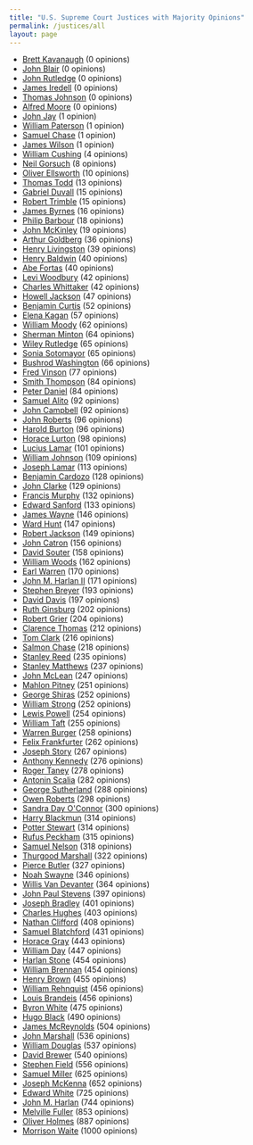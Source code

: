 ```yaml
---
title: "U.S. Supreme Court Justices with Majority Opinions"
permalink: /justices/all
layout: page
---
```


- [Brett Kavanaugh](/justices/all/bmkavanaugh) (0 opinions)
- [John Blair](/justices/all/jblair) (0 opinions)
- [John Rutledge](/justices/all/jrutledge) (0 opinions)
- [James Iredell](/justices/all/jiredell) (0 opinions)
- [Thomas Johnson](/justices/all/tjohnson) (0 opinions)
- [Alfred Moore](/justices/all/amoore) (0 opinions)
- [John Jay](/justices/all/jjay) (1 opinion)
- [William Paterson](/justices/all/wpaterson) (1 opinion)
- [Samuel Chase](/justices/all/schase) (1 opinion)
- [James Wilson](/justices/all/jwilson) (1 opinion)
- [William Cushing](/justices/all/wcushing) (4 opinions)
- [Neil Gorsuch](/justices/all/nmgorsuch) (8 opinions)
- [Oliver Ellsworth](/justices/all/oellsworth) (10 opinions)
- [Thomas Todd](/justices/all/ttodd) (13 opinions)
- [Gabriel Duvall](/justices/all/gduvall) (15 opinions)
- [Robert Trimble](/justices/all/rtrimble) (15 opinions)
- [James Byrnes](/justices/all/jfbyrnes) (16 opinions)
- [Philip Barbour](/justices/all/ppbarbour) (18 opinions)
- [John McKinley](/justices/all/jmckinley) (19 opinions)
- [Arthur Goldberg](/justices/all/ajgoldberg) (36 opinions)
- [Henry Livingston](/justices/all/hblivingston) (39 opinions)
- [Henry Baldwin](/justices/all/hbaldwin) (40 opinions)
- [Abe Fortas](/justices/all/afortas) (40 opinions)
- [Levi Woodbury](/justices/all/lwoodbury) (42 opinions)
- [Charles Whittaker](/justices/all/cewhittaker) (42 opinions)
- [Howell Jackson](/justices/all/hejackson) (47 opinions)
- [Benjamin Curtis](/justices/all/brcurtis) (52 opinions)
- [Elena Kagan](/justices/all/ekagan) (57 opinions)
- [William Moody](/justices/all/whmoody) (62 opinions)
- [Sherman Minton](/justices/all/sminton) (64 opinions)
- [Wiley Rutledge](/justices/all/wbrutledge) (65 opinions)
- [Sonia Sotomayor](/justices/all/ssotomayor) (65 opinions)
- [Bushrod Washington](/justices/all/bwashington) (66 opinions)
- [Fred Vinson](/justices/all/fmvinson) (77 opinions)
- [Smith Thompson](/justices/all/sthompson) (84 opinions)
- [Peter Daniel](/justices/all/pvdaniel) (84 opinions)
- [Samuel Alito](/justices/all/saalito) (92 opinions)
- [John Campbell](/justices/all/jacampbell) (92 opinions)
- [John Roberts](/justices/all/jgroberts) (96 opinions)
- [Harold Burton](/justices/all/hhburton) (96 opinions)
- [Horace Lurton](/justices/all/hhlurton) (98 opinions)
- [Lucius Lamar](/justices/all/lqlamar) (101 opinions)
- [William Johnson](/justices/all/wjohnson) (109 opinions)
- [Joseph Lamar](/justices/all/jrlamar) (113 opinions)
- [Benjamin Cardozo](/justices/all/bncardozo) (128 opinions)
- [John Clarke](/justices/all/jhclarke) (129 opinions)
- [Francis Murphy](/justices/all/fmurphy) (132 opinions)
- [Edward Sanford](/justices/all/etsanford) (133 opinions)
- [James Wayne](/justices/all/jmwayne) (146 opinions)
- [Ward Hunt](/justices/all/whunt) (147 opinions)
- [Robert Jackson](/justices/all/rhjackson) (149 opinions)
- [John Catron](/justices/all/jcatron) (156 opinions)
- [David Souter](/justices/all/dhsouter) (158 opinions)
- [William Woods](/justices/all/wbwoods) (162 opinions)
- [Earl Warren](/justices/all/ewarren) (170 opinions)
- [John M. Harlan II](/justices/all/jharlan2) (171 opinions)
- [Stephen Breyer](/justices/all/sgbreyer) (193 opinions)
- [David Davis](/justices/all/ddavis) (197 opinions)
- [Ruth Ginsburg](/justices/all/rbginsburg) (202 opinions)
- [Robert Grier](/justices/all/rcgrier) (204 opinions)
- [Clarence Thomas](/justices/all/cthomas) (212 opinions)
- [Tom Clark](/justices/all/tcclark) (216 opinions)
- [Salmon Chase](/justices/all/spchase) (218 opinions)
- [Stanley Reed](/justices/all/sfreed) (235 opinions)
- [Stanley Matthews](/justices/all/smatthews) (237 opinions)
- [John McLean](/justices/all/jmclean) (247 opinions)
- [Mahlon Pitney](/justices/all/mpitney) (251 opinions)
- [George Shiras](/justices/all/gshiras) (252 opinions)
- [William Strong](/justices/all/wstrong) (252 opinions)
- [Lewis Powell](/justices/all/lfpowell) (254 opinions)
- [William Taft](/justices/all/whtaft) (255 opinions)
- [Warren Burger](/justices/all/weburger) (258 opinions)
- [Felix Frankfurter](/justices/all/ffrankfurter) (262 opinions)
- [Joseph Story](/justices/all/jstory) (267 opinions)
- [Anthony Kennedy](/justices/all/amkennedy) (276 opinions)
- [Roger Taney](/justices/all/rbtaney) (278 opinions)
- [Antonin Scalia](/justices/all/ascalia) (282 opinions)
- [George Sutherland](/justices/all/gsutherland) (288 opinions)
- [Owen Roberts](/justices/all/ojroberts) (298 opinions)
- [Sandra Day O'Connor](/justices/all/sdoconnor) (300 opinions)
- [Harry Blackmun](/justices/all/hablackmun) (314 opinions)
- [Potter Stewart](/justices/all/pstewart) (314 opinions)
- [Rufus Peckham](/justices/all/rwpeckham) (315 opinions)
- [Samuel Nelson](/justices/all/snelson) (318 opinions)
- [Thurgood Marshall](/justices/all/tmarshall) (322 opinions)
- [Pierce Butler](/justices/all/pbutler) (327 opinions)
- [Noah Swayne](/justices/all/nhswayne) (346 opinions)
- [Willis Van Devanter](/justices/all/wvandevanter) (364 opinions)
- [John Paul Stevens](/justices/all/jpstevens) (397 opinions)
- [Joseph Bradley](/justices/all/jpbradley) (401 opinions)
- [Charles Hughes](/justices/all/cehughes) (403 opinions)
- [Nathan Clifford](/justices/all/nclifford) (408 opinions)
- [Samuel Blatchford](/justices/all/sblatchford) (431 opinions)
- [Horace Gray](/justices/all/hgray) (443 opinions)
- [William Day](/justices/all/wrday) (447 opinions)
- [Harlan Stone](/justices/all/hfstone) (454 opinions)
- [William Brennan](/justices/all/wjbrennan) (454 opinions)
- [Henry Brown](/justices/all/hbbrown) (455 opinions)
- [William Rehnquist](/justices/all/whrehnquist) (456 opinions)
- [Louis Brandeis](/justices/all/ldbrandeis) (456 opinions)
- [Byron White](/justices/all/brwhite) (475 opinions)
- [Hugo Black](/justices/all/hlblack) (490 opinions)
- [James McReynolds](/justices/all/jcmcreynolds) (504 opinions)
- [John Marshall](/justices/all/jmarshall) (536 opinions)
- [William Douglas](/justices/all/wodouglas) (537 opinions)
- [David Brewer](/justices/all/djbrewer) (540 opinions)
- [Stephen Field](/justices/all/sjfield) (556 opinions)
- [Samuel Miller](/justices/all/sfmiller) (625 opinions)
- [Joseph McKenna](/justices/all/jmckenna) (652 opinions)
- [Edward White](/justices/all/edewhite) (725 opinions)
- [John M. Harlan](/justices/all/jharlan1) (744 opinions)
- [Melville Fuller](/justices/all/mwfuller) (853 opinions)
- [Oliver Holmes](/justices/all/owholmes) (887 opinions)
- [Morrison Waite](/justices/all/mrwaite) (1000 opinions)
